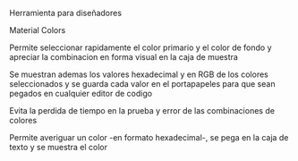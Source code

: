 Herramienta para diseñadores

Material Colors

Permite seleccionar rapidamente el color primario y el color de fondo y apreciar la combinacion en forma visual en la caja de muestra

Se muestran ademas los valores hexadecimal y en RGB de los colores seleccionados y se guarda cada valor en el portapapeles para que sean pegados en cualquier editor de codigo

Evita la perdida de tiempo en la prueba y error de las combinaciones de colores

Permite averiguar un color -en formato hexadecimal-, se pega en la caja de texto y se muestra el color